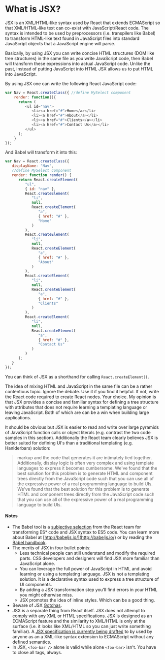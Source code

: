 # What is JSX?

JSX is an XML/HTML-like syntax used by React that extends ECMAScript so that XML/HTML-like text can co-exist with JavaScript/React code. The syntax is intended to be used by preprocessors (i.e. transpilers like Babel) to transform HTML-like text found in JavaScript files into standard JavaScript objects that a JavaScript engine will parse.

Basically, by using JSX you can write concise HTML structures (DOM like tree structures) in the same file as you write JavaScript code, then Babel will transform these expressions into actual JavaScript code. Unlike the past, instead of putting JavaScript into HTML JSX allows us to put HTML into JavaScript.

By using JSX one can write the following React JavaScript code:

```js
var Nav = React.createClass({ //define MySelect component
    render: function(){
      return (
         <ul id="nav">
            <li><a href="#">Home</a></li>
            <li><a href="#">About</a></li>
            <li><a href="#">Clients</a></li>
            <li><a href="#">Contact Us</a></li>
         </ul>
      );
    }
});
```

And Babel will transform it into this:

```js
var Nav = React.createClass({
   displayName: "Nav",
   //define MySelect component
   render: function render() {
      return React.createElement(
         "ul",
         { id: "nav" },
         React.createElement(
            "li",
            null,
            React.createElement(
               "a",
               { href: "#" },
               "Home"
            )
         ),
         React.createElement(
            "li",
            null,
            React.createElement(
               "a",
               { href: "#" },
               "About"
            )
         ),
         React.createElement(
            "li",
            null,
            React.createElement(
               "a",
               { href: "#" },
               "Clients"
            )
         ),
         React.createElement(
            "li",
            null,
            React.createElement(
               "a",
               { href: "#" },
               "Contact Us"
            )
         )
      );
   }
});
```

You can think of JSX as a shorthand for calling `React.createElement()`.

The idea of mixing HTML and JavaScript in the same file can be a rather contentious topic. Ignore the debate. Use it if you find it helpful. If not, write the React code required to create React nodes. Your choice. My opinion is that JSX provides a concise and familiar syntax for defining a tree structure with attributes that does not require learning a templating language or leaving JavaScript. Both of which are can be a win when building large applications.

 It should be obvious but JSX is easier to read and write over large pyramids of JavaScript function calls or object literals (e.g. contrast the two code samples in this section). Additionally the React team clearly believes JSX is better suited for defining UI's than a traditional templating (e.g. Hanlderbars) solution:

 > markup and the code that generates it are intimately tied together. Additionally, display logic is often very complex and using template languages to express it becomes cumbersome. We've found that the best solution for this problem is to generate HTML and component trees directly from the JavaScript code such that you can use all of the expressive power of a real programming language to build UIs. We've found that the best solution for this problem is to generate HTML and component trees directly from the JavaScript code such that you can use all of the expressive power of a real programming language to build UIs.
 >

#### Notes


* The Babel tool is a [subjective selection](https://facebook.github.io/react/blog/2015/09/10/react-v0.14-rc1.html#compiler-optimizations) from the React team for transforming ES* code and JSX syntax to ES5 code. You can learn more about Babel at [http://babeljs.io/](http://babeljs.io/) or by reading the [Babel handbook](https://github.com/thejameskyle/babel-handbook/blob/master/translations/en/user-handbook.md).
* The merits of JSX in four bullet points:
    * Less technical people can still understand and modify the required parts. CSS developers and designers will find JSX more familiar than JavaScript alone.
    * You can leverage the full power of JavaScript in HTML and avoid learning or using a templating language. JSX is not a templating solution. It is a declarative syntax used to express a tree structure of UI components.
    * By adding a JSX transformation step you'll find errors in your HTML you might otherwise miss.
    * JSX promotes the idea of inline styles. Which can be a good thing.
* Beware of JSX [Gotchas](http://facebook.github.io/react/docs/jsx-gotchas.html).
* JSX is a separate thing from React itself. JSX does not attempt to comply with any XML or HTML specifications. JSX is designed as an ECMAScript feature and the similarity to XML/HTML is only at the surface (i.e. it looks like XML/HTML so you can just write something familiar). A [JSX specification is currently being drafted](https://facebook.github.io/jsx/) to by used by anyone as an a XML-like syntax extension to ECMAScript without any defined semantics.
* In JSX, `<foo-bar />` alone is valid while alone `<foo-bar>` isn't. You have to close all tags, always.
